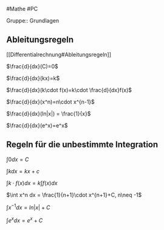 #Mathe #PC 

Gruppe:: Grundlagen

## Ableitungsregeln

[[Differentialrechnung#Ableitungsregeln]]

$\frac{d}{dx}(C)=0$

$\frac{d}{dx}(kx)=k$

$\frac{d}{dx}(k\cdot f(x)=k\cdot \frac{d}{dx}f(x)$

$\frac{d}{dx}(x^n)=n\cdot x^{n-1}$

$\frac{d}{dx}(ln|x|) = \frac{1}{x}$

$\frac{d}{dx}(e^x)=e^x$

## Regeln für die unbestimmte Integration

$\int 0 dx = C$

$\int k dx = kx +c$

$\int k\cdot f(x) dx = k\int f(x)dx$

$\int x^n dx = \frac{1}{n+1}\cdot x^{n+1}+C, n\neq -1$

$\int x^{-1} dx = ln|x| +C$

$\int e^x dx = e^x+C$
